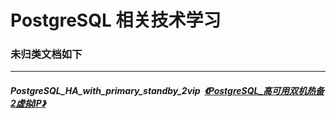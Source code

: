 # PostgreSQL 相关技术学习

### 未归类文档如下  
----  
#####  PostgreSQL_HA_with_primary_standby_2vip  [《PostgreSQL_高可用双机热备2虚拟IP》](PostgreSQL_HA_with_primary_standby_2vip/README.md) 

